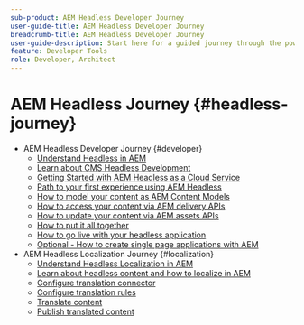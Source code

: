 ```yaml
---
sub-product: AEM Headless Developer Journey
user-guide-title: AEM Headless Developer Journey
breadcrumb-title: AEM Headless Developer Journey
user-guide-description: Start here for a guided journey through the powerful and flexible headless features of AEM, their capabilities, and how to leverage them on your project.
feature: Developer Tools
role: Developer, Architect
---
```


# AEM Headless Journey {#headless-journey}

+ AEM Headless Developer Journey {#developer}
  + [Understand Headless in AEM](developer/overview.md)
  + [Learn about CMS Headless Development](developer/learn-about.md)
  + [Getting Started with AEM Headless as a Cloud Service](developer/getting-started.md)
  + [Path to your first experience using AEM Headless](developer/path-to-first-experience.md)
  + [How to model your content as AEM Content Models](developer/model-your-content.md)
  + [How to access your content via AEM delivery APIs](developer/access-your-content.md)
  + [How to update your content via AEM assets APIs](developer/update-your-content.md)
  + [How to put it all together](developer/put-it-all-together.md)
  + [How to go live with your headless application](developer/go-live.md)
  + [Optional - How to create single page applications with AEM](developer/create-spa.md)
+ AEM Headless Localization Journey {#localization}
  + [Understand Headless Localization in AEM](localization/overview.md)
  + [Learn about headless content and how to localize in AEM](localization/learn-about.md)
  + [Configure translation connector](localization/configure-connector.md)
  + [Configure translation rules](localization/translation-rules.md)
  + [Translate content](localization/translate-content.md)
  + [Publish translated content](localization/publish-content.md)
